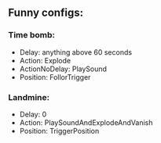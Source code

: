 ## Funny configs:

### Time bomb:

 - Delay: anything above 60 seconds
 - Action: Explode
 - ActionNoDelay: PlaySound
 - Position: FollorTrigger

### Landmine:

 - Delay: 0
 - Action: PlaySoundAndExplodeAndVanish
 - Position: TriggerPosition

